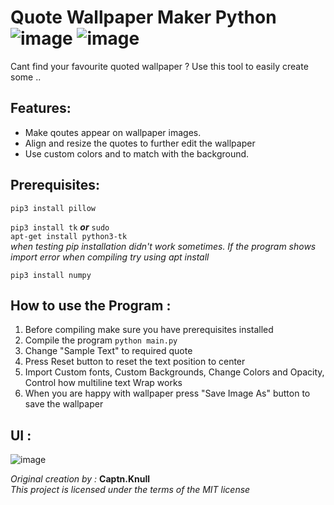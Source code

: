 # Quote Wallpaper Maker Python ![image](https://img.shields.io/badge/License-MIT-success)  ![image](https://img.shields.io/badge/Language-Python-blue)


Cant find your favourite quoted wallpaper ? Use this tool to easily create some .. 

## Features:
* Make qoutes appear on wallpaper images.
* Align and resize the quotes to further edit the wallpaper
* Use custom colors and to match with the background.

## Prerequisites:
<code>pip3 install pillow</code>

<code>pip3 install tk</code> **_or_** <code>sudo apt-get install python3-tk</code><br>
*when testing pip installation didn't work sometimes. If the program shows import error when compiling try using apt install*

<code>pip3 install numpy</code>

## How to use the Program :
1. Before compiling make sure you have prerequisites installed
2. Compile the program <code>python main.py</code>
3. Change "Sample Text" to required quote
4. Press Reset button to reset the text position to center
5. Import Custom fonts, Custom Backgrounds, Change Colors and Opacity, Control how multiline text Wrap works
6. When you are happy with wallpaper press "Save Image As" button to save the wallpaper

## UI :
![image](https://user-images.githubusercontent.com/65075259/204009710-dcb50aa2-3781-4085-9881-f8d9d27cc6b3.png)

*Original creation by :* **Captn.Knull**<br>
*This project is licensed under the terms of the MIT license*
